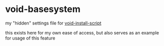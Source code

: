 # void-basesystem
my "hidden" settings file for [void-install-script](https://github.com/kkrruumm/void-install-script)

this exists here for my own ease of access, but also serves as an example for usage of this feature
